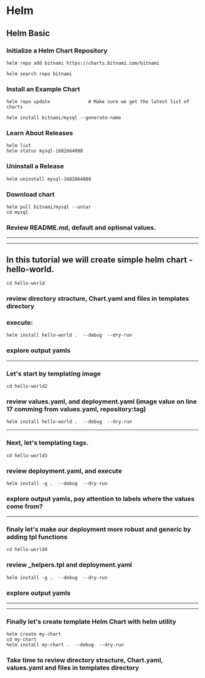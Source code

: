# Helm

## Helm Basic

### Initialize a Helm Chart Repository
```
helm repo add bitnami https://charts.bitnami.com/bitnami

helm search repo bitnami
```

### Install an Example Chart
```
helm repo update              # Make sure we get the latest list of charts

helm install bitnami/mysql --generate-name
```
### Learn About Releases
```
helm list
helm status mysql-1682664088 
```

### Uninstall a Release
```
helm uninstall mysql-1682664088
```

### Download chart
```
helm pull bitnami/mysql --untar
cd mysql
```
### Review README.md, default and optional values.
---
---

## In this tutorial we will create simple helm chart - hello-world.
```
cd hello-world
```
### review directory stracture, Chart.yaml and files in templates directory 
### execute:

```
helm install hello-world .  --debug  --dry-run
```
### explore output yamls 
---

### Let's start by templating image
```
cd hello-world2
```
### review values.yaml, and deployment.yaml (image value on line 17 comming from values.yaml, repository:tag)
```
helm install hello-world .  --debug  --dry-run
```
---
### Next, let's templating tags.
```
cd hello-world3
```
### review deployment.yaml, and execute
```
helm install -g .  --debug  --dry-run
```
### explore output yamls, pay attention to labels where the values come from?
---
### finaly let's make our deployment more robust and generic by adding tpl functions

```
cd hello-world4
```
### review _helpers.tpl and deployment.yaml
```
helm install -g .  --debug  --dry-run
```
### explore output yamls
---
---
### Finally let's create template Helm Chart with helm utility 

```
helm create my-chart 
cd my-chart
helm install my-chart .  --debug  --dry-run
```
### Take time to review directory stracture, Chart.yaml, values.yaml and  files in templates directory